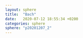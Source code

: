 ```yaml
---
layout: sphere
title:  "Bach"
date:   2020-07-12 18:55:34 +0200
categories: sphere
sphere: "p20201207_2"
---
```


